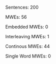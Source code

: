 Sentences: 200

MWEs: 56

Embedded MWEs: 0

Interleaving MWEs: 1

Continous MWEs: 44

Single Word MWEs: 0